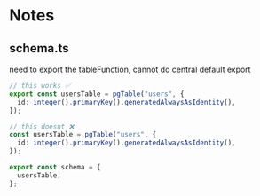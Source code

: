 # Notes

## schema.ts

need to export the tableFunction, cannot do central default export

```ts
// this works ✅
export const usersTable = pgTable("users", {
  id: integer().primaryKey().generatedAlwaysAsIdentity(),
});
```

```ts
// this doesnt ❌
const usersTable = pgTable("users", {
  id: integer().primaryKey().generatedAlwaysAsIdentity(),
});

export const schema = {
  usersTable,
};
```
